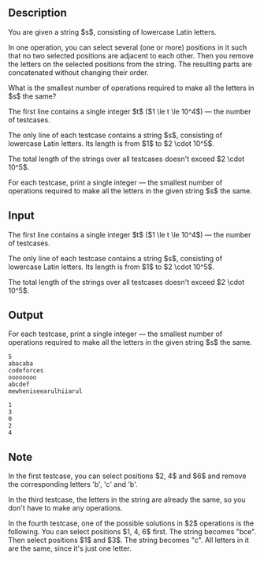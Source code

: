 ## Description

<div><p>You are given a string $s$, consisting of lowercase Latin letters.</p><p>In one operation, you can select several (one or more) positions in it such that no two selected positions are adjacent to each other. Then you remove the letters on the selected positions from the string. The resulting parts are concatenated without changing their order.</p><p>What is the smallest number of operations required to make all the letters in $s$ the same?</p></div><div class="input-specification"><p>The first line contains a single integer $t$ ($1 \le t \le 10^4$)&nbsp;— the number of testcases.</p><p>The only line of each testcase contains a string $s$, consisting of lowercase Latin letters. Its length is from $1$ to $2 \cdot 10^5$.</p><p>The total length of the strings over all testcases doesn't exceed $2 \cdot 10^5$.</p></div><div class="output-specification"><p>For each testcase, print a single integer&nbsp;— the smallest number of operations required to make all the letters in the given string $s$ the same.</p></div>

## Input

<p>The first line contains a single integer $t$ ($1 \le t \le 10^4$)&nbsp;— the number of testcases.</p><p>The only line of each testcase contains a string $s$, consisting of lowercase Latin letters. Its length is from $1$ to $2 \cdot 10^5$.</p><p>The total length of the strings over all testcases doesn't exceed $2 \cdot 10^5$.</p>

## Output

<p>For each testcase, print a single integer&nbsp;— the smallest number of operations required to make all the letters in the given string $s$ the same.</p>





```input1|2,4,6
5
abacaba
codeforces
oooooooo
abcdef
mewheniseearulhiiarul
```




```output1
1
3
0
2
4
```



## Note

<p>In the first testcase, you can select positions $2, 4$ and $6$ and remove the corresponding letters 'b', 'c' and 'b'.</p><p>In the third testcase, the letters in the string are already the same, so you don't have to make any operations.</p><p>In the fourth testcase, one of the possible solutions in $2$ operations is the following. You can select positions $1, 4, 6$ first. The string becomes "bce". Then select positions $1$ and $3$. The string becomes "c". All letters in it are the same, since it's just one letter.</p>
